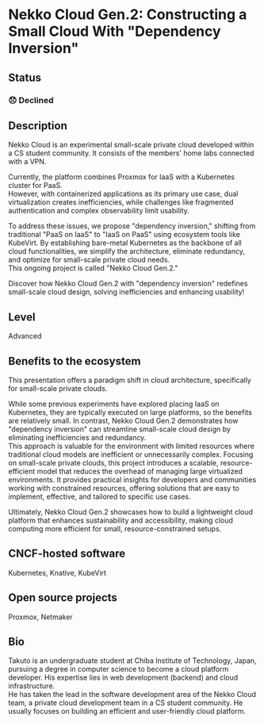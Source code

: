 # Nekko Cloud Gen.2: Constructing a Small Cloud With "Dependency Inversion"

## Status

### 😞 Declined

## Description

Nekko Cloud is an experimental small-scale private cloud developed within a CS student community. It consists of the members' home labs connected with a VPN.

Currently, the platform combines Proxmox for IaaS with a Kubernetes cluster for PaaS.  
However, with containerized applications as its primary use case, dual virtualization creates inefficiencies, while challenges like fragmented authentication and complex observability limit usability.

To address these issues, we propose "dependency inversion," shifting from traditional "PaaS on IaaS" to "IaaS on PaaS" using ecosystem tools like KubeVirt. By establishing bare-metal Kubernetes as the backbone of all cloud functionalities, we simplify the architecture, eliminate redundancy, and optimize for small-scale private cloud needs.  
This ongoing project is called "Nekko Cloud Gen.2."

Discover how Nekko Cloud Gen.2 with "dependency inversion" redefines small-scale cloud design, solving inefficiencies and enhancing usability!

## Level

Advanced

## Benefits to the ecosystem

This presentation offers a paradigm shift in cloud architecture, specifically for small-scale private clouds.  

While some previous experiments have explored placing IaaS on Kubernetes, they are typically executed on large platforms, so the benefits are relatively small. In contrast, Nekko Cloud Gen.2 demonstrates how "dependency inversion" can streamline small-scale cloud design by eliminating inefficiencies and redundancy.  
This approach is valuable for the environment with limited resources where traditional cloud models are inefficient or unnecessarily complex. Focusing on small-scale private clouds, this project introduces a scalable, resource-efficient model that reduces the overhead of managing large virtualized environments. It provides practical insights for developers and communities working with constrained resources, offering solutions that are easy to implement, effective, and tailored to specific use cases.

Ultimately, Nekko Cloud Gen.2 showcases how to build a lightweight cloud platform that enhances sustainability and accessibility, making cloud computing more efficient for small, resource-constrained setups.

## CNCF-hosted software

Kubernetes, Knative, KubeVirt

## Open source projects

Proxmox, Netmaker

## Bio

Takuto is an undergraduate student at Chiba Institute of Technology, Japan, pursuing a degree in computer science to become a cloud platform developer. His expertise lies in web development (backend) and cloud infrastructure.  
He has taken the lead in the software development area of the Nekko Cloud team, a private cloud development team in a CS student community. He usually focuses on building an efficient and user-friendly cloud platform.
